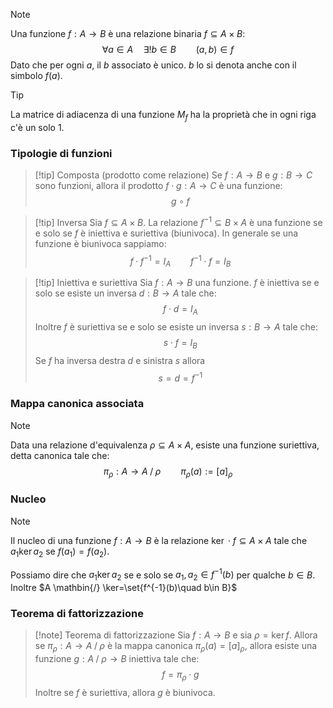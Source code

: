 >[!note]
>Una funzione $f:A\to B$ è una relazione binaria $f\subseteq A\times B$: $$\forall a\in A\quad \exists!b\in B\qquad (a,b)\in f$$
>Dato che per ogni $a$, il $b$ associato è unico. $b$ lo si denota anche con il simbolo $f(a)$.

>[!tip]
>La matrice di adiacenza di una funzione $M_{f}$ ha la proprietà che in ogni riga c'è un solo $1$.

### Tipologie di funzioni
>[!tip] Composta (prodotto come relazione)
>Se $f:A\to B$ e $g: B\to C$ sono funzioni, allora il prodotto $f\cdot g: A\to C$ è una funzione: $$g\circ f$$

>[!tip] Inversa
>Sia $f\subseteq A\times B$. La relazione $f^{-1}\subseteq B\times A$ è una funzione se e solo se $f$ è iniettiva e suriettiva (biunivoca). In generale se una funzione è biunivoca sappiamo: $$f\cdot f^{-1}=I_{A}\qquad f^{-1}\cdot f=I_{B}$$

>[!tip] Iniettiva e suriettiva
>Sia $f:A\to B$ una funzione. $f$ è iniettiva se e solo se esiste un inversa $d: B\to A$ tale che: $$f\cdot d=I_{A}$$
>Inoltre $f$ è suriettiva se e solo se esiste un inversa $s:B\to A$ tale che: $$s\cdot f=I_{B}$$
>Se $f$ ha inversa destra $d$ e sinistra $s$ allora $$s=d=f^{-1}$$

### Mappa canonica associata
>[!note]
>Data una relazione d'equivalenza $\rho\subseteq A\times A$, esiste una funzione suriettiva, detta canonica tale che: $$\pi_{\rho}:A\to A \mathbin{/} \rho\qquad \pi_{\rho}(a):=[a]_{\rho}$$

### Nucleo
>[!note]
>Il nucleo di una funzione $f:A\to B$ è la relazione $\ker\cdot f\subseteq A\times A$ tale che $a_{1}\ker a_{2}$ se $f(a_{1})=f(a_{2})$.

Possiamo dire che $a_{1}\ker a_{2}$ se e solo se $a_{1},a_{2}\in f^{-1}(b)$ per qualche $b\in B$. Inoltre $A  \mathbin{/} \ker=\set{f^{-1}(b)\quad b\in B}$

### Teorema di fattorizzazione
>[!note] Teorema di fattorizzazione
>Sia $f:A\to B$ e sia $\rho=\ker f$. Allora se $\pi_{\rho}:A\to A \mathbin{/}\rho$ è la mappa canonica $\pi_{\rho}(a)=[a]_{\rho}$, allora esiste una funzione $g:  A \mathbin{/}\rho\to B$ iniettiva tale che: $$f=\pi_{\rho}\cdot g$$
>Inoltre se $f$ è suriettiva, allora $g$ è biunivoca.

